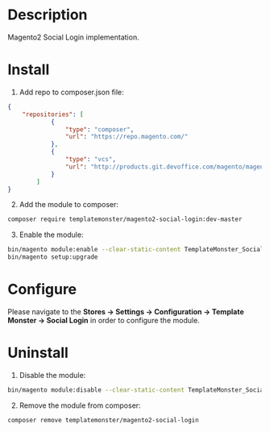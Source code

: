 Description
===========
Magento2 Social Login implementation.

Install
=======

1. Add repo to composer.json file:
```json
{
    "repositories": [
            {
                "type": "composer",
                "url": "https://repo.magento.com/"
            },
            {
                "type": "vcs",
                "url": "http://products.git.devoffice.com/magento/magento2-social-login.git"
            }
        ]
}
```

2. Add the module to composer:
```bash
composer require templatemonster/magento2-social-login:dev-master
```

3. Enable the module:
```bash
bin/magento module:enable --clear-static-content TemplateMonster_SocialLogin
bin/magento setup:upgrade
```

Configure
=========

Please navigate to the **Stores -> Settings -> Configuration -> Template Monster -> Social Login** in order to configure the module.

Uninstall
=========

1. Disable the module:
```bash
bin/magento module:disable --clear-static-content TemplateMonster_SocialLogin
```

2. Remove the module from composer:
```bash
composer remove templatemonster/magento2-social-login
```